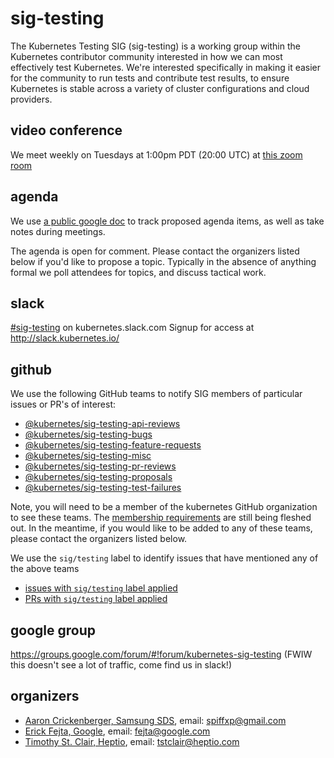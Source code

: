 # sig-testing

The Kubernetes Testing SIG (sig-testing) is a working group within the Kubernetes contributor community interested in how we can most effectively test Kubernetes.  We're interested specifically in making it easier for the community to run tests and contribute test results, to ensure Kubernetes is stable across a variety of cluster configurations and cloud providers.

## video conference

We meet weekly on Tuesdays at 1:00pm PDT (20:00 UTC) at [this zoom room](https://zoom.us/j/2419653117)

## agenda

We use [a public google doc](https://docs.google.com/document/d/1z8MQpr_jTwhmjLMUaqQyBk1EYG_Y_3D4y4YdMJ7V1Kk) to track proposed agenda items, as well as take notes during meetings.

The agenda is open for comment.  Please contact the organizers listed below if you'd like to propose a topic.  Typically in the absence of anything formal we poll attendees for topics, and discuss tactical work.

## slack

[#sig-testing](https://kubernetes.slack.com/messages/sig-testing/) on kubernetes.slack.com
Signup for access at http://slack.kubernetes.io/

## github

We use the following GitHub teams to notify SIG members of particular issues or PR's of interest:
- [@kubernetes/sig-testing-api-reviews](https://github.com/orgs/kubernetes/teams/sig-testing-api-reviews)
- [@kubernetes/sig-testing-bugs](https://github.com/orgs/kubernetes/teams/sig-testing-bugs)
- [@kubernetes/sig-testing-feature-requests](https://github.com/orgs/kubernetes/teams/sig-testing-feature-requests)
- [@kubernetes/sig-testing-misc](https://github.com/orgs/kubernetes/teams/sig-testing-misc)
- [@kubernetes/sig-testing-pr-reviews](https://github.com/orgs/kubernetes/teams/sig-testing-pr-reviews)
- [@kubernetes/sig-testing-proposals](https://github.com/orgs/kubernetes/teams/sig-testing-proposals)
- [@kubernetes/sig-testing-test-failures](https://github.com/orgs/kubernetes/teams/sig-testing-test-failures)

Note, you will need to be a member of the kubernetes GitHub organization to see these teams.  The [membership requirements](https://github.com/kubernetes/community/blob/master/community-membership.md#member) are still being fleshed out.  In the meantime, if you would like to be added to any of these teams, please contact the organizers listed below.

We use the `sig/testing` label to identify issues that have mentioned any of the above teams
- [issues with `sig/testing` label applied](https://github.com/issues?utf8=%E2%9C%93&q=is%3Aopen+is%3Aissue+label%3Asig%2Ftesting)
- [PRs with `sig/testing` label applied](https://github.com/issues?utf8=%E2%9C%93&q=is%3Aopen+is%3Apr+label%3Asig%2Ftesting)

## google group

https://groups.google.com/forum/#!forum/kubernetes-sig-testing (FWIW this doesn't see a lot of traffic, come find us in slack!)

## organizers

- [Aaron Crickenberger, Samsung SDS](https://github.com/spiffxp), email: spiffxp@gmail.com
- [Erick Fejta, Google](https://github.com/fejta), email: fejta@google.com
- [Timothy St. Clair, Heptio](https://github.com/timothysc), email: tstclair@heptio.com
